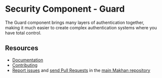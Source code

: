 Security Component - Guard
==========================

The Guard component brings many layers of authentication together, making
it much easier to create complex authentication systems where you have
total control.

Resources
---------

  * [Documentation](https://makhan.com/doc/current/components/security/index.html)
  * [Contributing](https://makhan.com/doc/current/contributing/index.html)
  * [Report issues](https://github.com/makhan/makhan/issues) and
    [send Pull Requests](https://github.com/makhan/makhan/pulls)
    in the [main Makhan repository](https://github.com/makhan/makhan)
